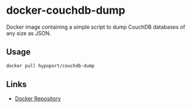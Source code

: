 # docker-couchdb-dump
Docker image containing a simple script to dump CouchDB databases of any size as JSON.

## Usage
```bash
docker pull hypoport/couchdb-dump
```

## Links
* [Docker Repository](https://hub.docker.com/r/hypoport/couchdb-dump/)
